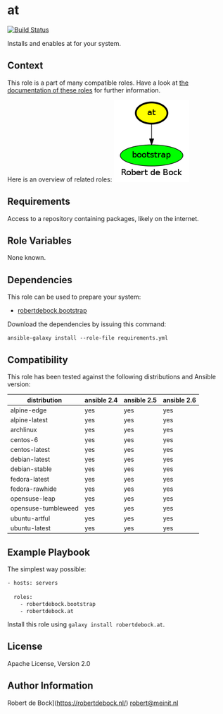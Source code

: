 at
=========

[![Build Status](https://travis-ci.org/robertdebock/ansible-role-at.svg?branch=master)](https://travis-ci.org/robertdebock/ansible-role-at)

Installs and enables at for your system.

Context
-------
This role is a part of many compatible roles. Have a look at [the documentation of these roles](https://robertdebock.nl/) for further information.

Here is an overview of related roles:
![dependencies](https://raw.githubusercontent.com/robertdebock/drawings/artifacts/at.png "Dependency")

Requirements
------------

Access to a repository containing packages, likely on the internet.

Role Variables
--------------

None known.

Dependencies
------------

This role can be used to prepare your system:

- [robertdebock.bootstrap](https://travis-ci.org/robertdebock/ansible-role-bootstrap)

Download the dependencies by issuing this command:
```
ansible-galaxy install --role-file requirements.yml
```

Compatibility
-------------

This role has been tested against the following distributions and Ansible version:

|distribution|ansible 2.4|ansible 2.5|ansible 2.6|
|------------|-----------|-----------|-----------|
|alpine-edge|yes|yes|yes|
|alpine-latest|yes|yes|yes|
|archlinux|yes|yes|yes|
|centos-6|yes|yes|yes|
|centos-latest|yes|yes|yes|
|debian-latest|yes|yes|yes|
|debian-stable|yes|yes|yes|
|fedora-latest|yes|yes|yes|
|fedora-rawhide|yes|yes|yes|
|opensuse-leap|yes|yes|yes|
|opensuse-tumbleweed|yes|yes|yes|
|ubuntu-artful|yes|yes|yes|
|ubuntu-latest|yes|yes|yes|

Example Playbook
----------------

The simplest way possible:
```
- hosts: servers

  roles:
    - robertdebock.bootstrap
    - robertdebock.at
```

Install this role using `galaxy install robertdebock.at`.

License
-------

Apache License, Version 2.0

Author Information
------------------

Robert de Bock](https://robertdebock.nl/) <robert@meinit.nl>
